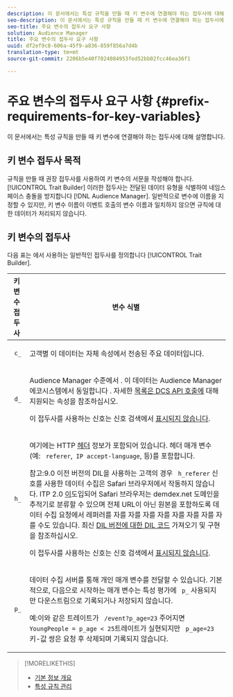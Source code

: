 ```yaml
---
description: 이 문서에서는 특성 규칙을 만들 때 키 변수에 연결해야 하는 접두사에 대해 설명합니다.
seo-description: 이 문서에서는 특성 규칙을 만들 때 키 변수에 연결해야 하는 접두사에 대해 설명합니다.
seo-title: 주요 변수의 접두사 요구 사항
solution: Audience Manager
title: 주요 변수의 접두사 요구 사항
uuid: df2ef9c8-606a-45f9-a836-859f856a7d4b
translation-type: tm+mt
source-git-commit: 2206b5e40f7024084953fed52bb02fcc46ea36f1

---
```



# 주요 변수의 접두사 요구 사항 {#prefix-requirements-for-key-variables}

이 문서에서는 특성 규칙을 만들 때 키 변수에 연결해야 하는 접두사에 대해 설명합니다.

<!-- r_tb_variable_prefixes.xml -->

## 키 변수 접두사 목적

규칙을 만들 때 권장 접두사를 사용하여 키 변수의 서문을 작성해야 합니다. [!UICONTROL Trait Builder] 이러한 접두사는 전달된 데이터 유형을 식별하여 네임스페이스 충돌을 방지합니다 [!DNL Audience Manager]. 일반적으로 변수에 이름을 지정할 수 있지만, 키 변수 이름이 이벤트 호출의 변수 이름과 일치하지 않으면 규칙에 대한 데이터가 처리되지 않습니다.

## 키 변수의 접두사

다음 표는 에서 사용하는 일반적인 접두사를 정의합니다 [!UICONTROL Trait Builder].

<table id="table_CFEFA1DBDF904736B6EA2640B7AD26E5"> 
 <thead> 
  <tr> 
   <th colname="col1" class="entry"> 키 변수 접두사 </th> 
   <th colname="col2" class="entry"> 변수 식별 </th> 
  </tr>
 </thead>
 <tbody> 
  <tr> 
   <td colname="col1"><code> c_</code> </td> 
   <td colname="col2"> <p>고객별 이 데이터는 자체 속성에서 전송된 주요 데이터입니다. </p> </td> 
  </tr> 
  <tr> 
   <td colname="col1"><code> d_</code> </td> 
   <td colname="col2"> <p>Audience Manager <span class="keyword"> 수준에서</span> . 이 데이터는 Audience Manager 에코시스템에서 <span class="keyword"> 동일합니다</span> . 자세한 <a href="../../api/dcs-intro/dcs-api-reference/dcs-keys.md"> 목록은 DCS API 호출에</a> 대해 지원되는 속성을 참조하십시오. <p>이 접두사를 사용하는 신호는 신호 검색에서 <a href="../data-explorer/data-explorer-signals-search/data-explorer-signals-search.md">표시되지 않습니다</a>.</p></p> </td> 
  </tr>
  <tr> 
   <td colname="col1"><code> h_</code> </td> 
   <td colname="col2"> <p>여기에는 HTTP <a href="https://en.wikipedia.org/wiki/List_of_HTTP_header_fields" scope="external" format="html"> 헤더</a> 정보가 포함되어 있습니다. 헤더 매개 변수(예: <code> referer</code>,<code> IP</code><code> accept-language</code>, 등)를 포함합니다. </p> <p> <p>참고:9.0 이전 버전의 DIL을 사용하는 고객의 경우 <code> h_referer</code> 신호를 사용한 데이터 수집은 Safari 브라우저에서 작동하지 않습니다. ITP 2.0 <a href="https://webkit.org/blog/8311/intelligent-tracking-prevention-2-0/" format="https" scope="external"> 이</a>도입되어 Safari 브라우저는 demdex.net 도메인을 추적기로 분류할 수 있으며 전체 URL이 아닌 원본을 포함하도록 데이터 수집 요청에서 레퍼러를 자를 자를 자를 자를 자를 자를 자를 자를 수도 있습니다. 최신 <a href="../../dil/dil-overview.md#get-implement-dil-code">DIL 버전에 대한 DIL 코드</a> 가져오기 및 구현을 참조하십시오.<p>이 접두사를 사용하는 신호는 신호 검색에서 <a href="../data-explorer/data-explorer-signals-search/data-explorer-signals-search.md">표시되지 않습니다</a>.</p></p> </p> </td> 
  </tr> 
  <tr> 
   <td colname="col1"><code> p_</code> </td> 
   <td colname="col2"> <p>데이터 수집 <span class="wintitle"> 서버를</span> 통해 개인 매개 변수를 전달할 수 있습니다. 기본적으로, 다음으로 시작하는 매개 변수는 특성 평가에 <code> p_</code> 사용되지만 다운스트림으로 기록되거나 저장되지 않습니다. </p> <p>예:이와 같은 트레이트가 <code> /event?p_age=23</code> 주어지면 <code> YoungPeople = p_age &lt; 25</code>트레이트가 실현되지만 <code> p_age=23</code> 키-값 쌍은 요청 후 삭제되며 기록되지 않습니다. </p> </td> 
  </tr> 
 </tbody> 
</table>

>[!MORELIKETHIS]
>
>* [기본 정보 개요](../../features/traits/create-onboarded-rule-based-traits.md)
>* [특성 규칙 관리](../../features/traits/manage-trait-rules.md#managing-trait-rules)

